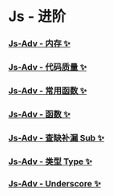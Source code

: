 # Js - 进阶

### [Js-Adv - 内存 ✨](./Memory.md)

### [Js-Adv - 代码质量 ✨](./CodeQuality.md)

### [Js-Adv - 常用函数 ✨](./CommonFunction.md)

### [Js-Adv - 函数 ✨](./Function.md)

### [Js-Adv - 查缺补漏 Sub ✨](./Sub.md)

### [Js-Adv - 类型 Type ✨](./Type.md)

### [Js-Adv - Underscore ✨](./Underscore.md)
